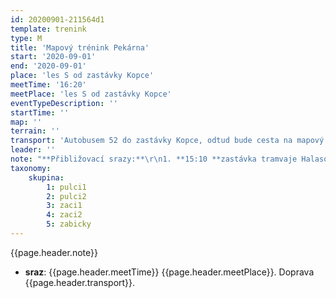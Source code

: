 ```yaml
---
id: 20200901-211564d1
template: trenink
type: M
title: 'Mapový trénink Pekárna'
start: '2020-09-01'
end: '2020-09-01'
place: 'les S od zastávky Kopce'
meetTime: '16:20'
meetPlace: 'les S od zastávky Kopce'
eventTypeDescription: ''
startTime: ''
map: ''
terrain: ''
transport: 'Autobusem 52 do zastávky Kopce, odtud bude cesta na mapový start vyfáborkována'
leader: ''
note: "**Přibližovací srazy:**\r\n1. **15:10 **zastávka tramvaje Halasovo náměstí (Alena Finstrlová - 605 440 445)\r\n2. **15:20 **zastávka autobusu Skácelova (Andrea Firešová - 728 362 804)\r\n3. **16:00 **zastávka autobusu Kopce \r\n\r\nPokud pojedete vlastním autem, prosíme, parkujte hned u silnice, **nejezděte autem k lesu!!!**"
taxonomy:
    skupina:
        1: pulci1
        2: pulci2
        3: zaci1
        4: zaci2
        5: zabicky
---
```


{{page.header.note}}
* **sraz**: {{page.header.meetTime}} {{page.header.meetPlace}}. Doprava {{page.header.transport}}.
